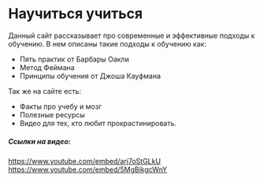 # Научиться учиться

Данный сайт рассказывает про современные и эффективные подходы к обучению. В нем описаны такие подходы к обучению как:
* Пять практик от Барбары Оакли
* Метод Феймана
* Принципы обучения от Джоша Кауфмана


Так же на сайте есть:
* Факты про учебу и мозг
* Полезные ресурсы
* Видео для тех, кто любит прокрастинировать.
##### Ссылки на видео:
https://www.youtube.com/embed/arj7oStGLkU
https://www.youtube.com/embed/5MgBikgcWnY
